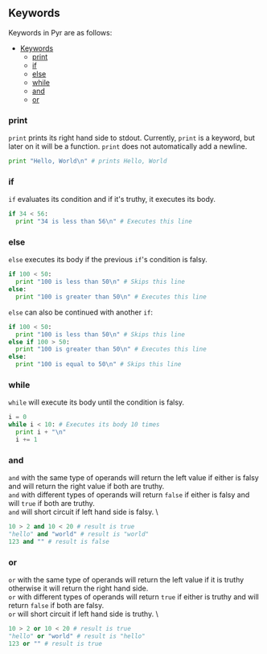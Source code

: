 ## Keywords

Keywords in Pyr are as follows:

- [Keywords](#keywords)
  - [print](#print)
  - [if](#if)
  - [else](#else)
  - [while](#while)
  - [and](#and)
  - [or](#or)

### print

`print` prints its right hand side to stdout.
Currently, `print` is a keyword, but later on it will be a function.
`print` does not automatically add a newline.

```python
print "Hello, World\n" # prints Hello, World
```

### if

`if` evaluates its condition and if it's truthy, it executes its body.

```python
if 34 < 56:
  print "34 is less than 56\n" # Executes this line
```

### else

`else` executes its body if the previous `if`'s condition is falsy.

```python
if 100 < 50:
  print "100 is less than 50\n" # Skips this line
else:
  print "100 is greater than 50\n" # Executes this line
```

`else` can also be continued with another `if`:

```python
if 100 < 50:
  print "100 is less than 50\n" # Skips this line
else if 100 > 50:
  print "100 is greater than 50\n" # Executes this line
else:
  print "100 is equal to 50\n" # Skips this line
```

### while

`while` will execute its body until the condition is falsy.

```python
i = 0
while i < 10: # Executes its body 10 times
  print i + "\n"
  i += 1
```

### and

`and` with the same type of operands will return the left value if either is falsy and will return the right value if both are truthy. \
`and` with different types of operands will return `false` if either is falsy and will `true` if both are truthy. \
`and` will short circuit if left hand side is falsy. \

```python
10 > 2 and 10 < 20 # result is true
"hello" and "world" # result is "world"
123 and "" # result is false
```

### or

`or` with the same type of operands will return the left value if it is truthy otherwise it will return the right hand side. \
`or` with different types of operands will return `true` if either is truthy and will return `false` if both are falsy. \
`or` will short circuit if left hand side is truthy. \

```python
10 > 2 or 10 < 20 # result is true
"hello" or "world" # result is "hello"
123 or "" # result is true
```

